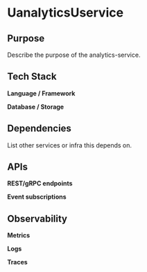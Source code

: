# UanalyticsUservice

## Purpose
Describe the purpose of the analytics-service.

## Tech Stack
**Language / Framework**

**Database / Storage**

## Dependencies
List other services or infra this depends on.

## APIs
**REST/gRPC endpoints**

**Event subscriptions**

## Observability
**Metrics**

**Logs**

**Traces**
